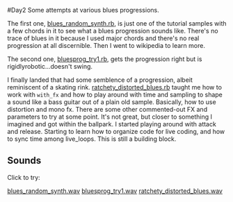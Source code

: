 #Day2
Some attempts at various blues progressions.

The first one,  [blues_random_synth.rb](./blues_random_synth.rb), is just one of the tutorial samples with a few chords in it to see what a blues progression sounds like. There's no trace of blues in it because I used major chords and there's no real progression at all discernible. Then I went to wikipedia to learn more.

The second one, [bluesprog_try1.rb](./bluesprog_try1.rb), gets the progression right but is rigidlyrobotic...doesn't swing. 

I finally landed that had some semblence of a progression, albeit reminiscent of a skating rink. [ratchety_distorted_blues.rb](./ratchety_distorted_blues.rb) taught me how to work with `with_fx` and how to play around with time and sampling to shape a sound like a bass guitar out of a plain old sample. Basically, how to use distortion and mono fx. There are some other commented-out FX and parameters to try at some point. It's not great, but closer to something I imagined and got within the ballpark. I started playing around with attack and release. Starting to learn how to organize code for live coding, and how to sync time among live_loops. This is still a building block.

## Sounds
Click to try:

[blues_random_synth.wav](./blues_random_synth.wav)
[bluesprog_try1.wav](./bluesprog_try1.wav)
[ratchety_distorted_blues.wav](./ratchety_distorted_blues.wav)

